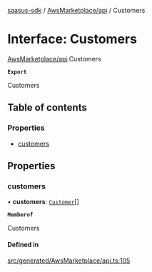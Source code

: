 [saasus-sdk](../README.md) / [AwsMarketplace/api](../modules/AwsMarketplace_api.md) / Customers

# Interface: Customers

[AwsMarketplace/api](../modules/AwsMarketplace_api.md).Customers

**`Export`**

Customers

## Table of contents

### Properties

- [customers](AwsMarketplace_api.Customers.md#customers)

## Properties

### customers

• **customers**: [`Customer`](AwsMarketplace_api.Customer.md)[]

**`Memberof`**

Customers

#### Defined in

[src/generated/AwsMarketplace/api.ts:105](https://github.com/saasus-platform/saasus-sdk-javascript/blob/997c544/src/generated/AwsMarketplace/api.ts#L105)
